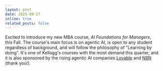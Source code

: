 ```yaml
---
layout: post
date: 2025-08-27
inline: true
related_posts: false
---
```


Excited to introduce my new MBA course, _AI Foundations for Managers_, this Fall. The course's main focus is on agentic AI, is open to any student regardless of background, and will follow the philosophy of "Learning by doing". It's one of Kellogg's courses with the most demand this quarter, and it is also sponsored by the rising agentic AI companies [Lovable](https://lovable.dev) and [N8N](https://n8n.io) (thank you!).